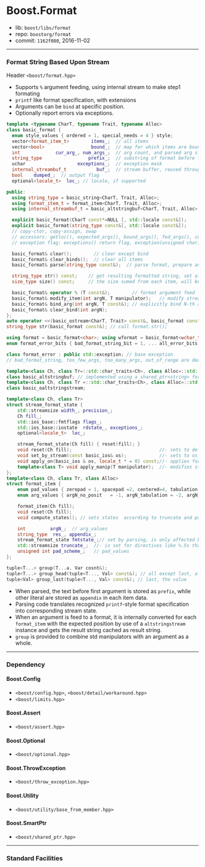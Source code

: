 # Boost.Format

* lib: `boost/libs/format`
* repo: `boostorg/format`
* commit: `1162f080`, 2016-11-02

------
### Format String Based Upon Stream

Header `<boost/format.hpp>`

* Supports `%` argument feeding, using internal stream to make step1 formating
* `printf` like format specification, with extensions
* Arguments can be `bind` at specific position.
* Optionally report errors via exceptions.

```c++
template <typename CharT, typename Trait, typename Alloc>
class basic_format {
  enum style_values { ordered = 1, special_needs = 4 } style;
  vector<format_item_t>        items_;  // all items
  vector<bool>                 bound_;  // map for which items are bound
  int             cur_arg_, num_args_;  // arg count, and parsed arg slot count (expected)
  string_type                 prefix_;  // substring of format before first item
  uchar                   exceptions_;  // exception mask
  internal_streambuf_t           buf_;  // stream buffer, reused throughout lifetime, to reduce allocation
  bool    dumped_;  // output flag
  optional<locale_t>  loc_; // locale, if supported

public:
  using string_type = basic_string<CharT, Trait, Alloc>;
  using format_item_t = format_item<CharT, Trait, Alloc>;
  using internal_streambuf_t = basic_altstringbuf<CharT, Trait, Alloc>;

  explicit basic_format(CharT const*=NULL [, std::locale const&]);
  explicit basic_format(string_type const&[, std::locale const&]);
  // copy-ctor, copy-assign, swap
  // accessors: getloc(), expected_args(), bound_args(), fed_args(), cur_arg(), remaining_args()
  // exception flag: exceptions() return flag, exception(unsigned char) swap flag

  basic_format& clear();        // clear except bind
  basic_format& clear_binds();  // clear all items
  basic_format& parse(string_type const&);  // parse format, prepare and clear all arg items

  string_type str() const;    // get resulting formatted string, set after str() first time called
  size_type size() const;     // the size sumed from each item, will be the resulting string's size

  basic_format& operator % (T const&);        // format argument feed
  basic_format& modify_item(int argN, T manipulator);   // modify stream format by std::manip before feed
  basic_format& bind_arg(int argN, T const&); // explicitly bind N-th arg
  basic_format& clear_bind(int argN);
};
auto operator <<(basic_ostream<CharT, Trait> const&, basic_format const&); // os << format.str();
string_type str(basic_format const&); // call format.str();

using format = basic_format<char>; using wformat = basic_format<wchar_t>;
enum format_error_bits { bad_format_string_bit = 1, ... all_error_bits = 255, no_error_bits=0 };

class format_error : public std::exception; // base exception
// bad_format_string, too_few_args, too_many_args, out_of_range are derived classes

template<class Ch, class Tr=::std::char_traits<Ch>, class Alloc=::std::allocator<Ch> >
class basic_altstringbuf; // implemented using a shared_ptr<string> for storage, at least allocate 256 chars
template<class Ch, class Tr =::std::char_traits<Ch>, class Alloc=::std::allocator<Ch> >
class basic_oaltstringstream;

template<class Ch, class Tr> 
struct stream_format_state {
    std::streamsize width_, precision_;
    Ch fill_; 
    std::ios_base::fmtflags flags_;
    std::ios_base::iostate  rdstate_, exceptions_;
    optional<locale_t>  loc_;

    stream_format_state(Ch fill) { reset(fill); }
    void reset(Ch fill);                                //- sets to default state.
    void set_by_stream(const basic_ios& os);            //- sets to os's state.
    void apply_on(basic_ios & os, locale_t * = 0) const;//- applies format_state to the stream
    template<class T> void apply_manip(T manipulator);  //- modifies state by applying manipulator
};
template<class Ch, class Tr, class Alloc>  
struct format_item {     
    enum pad_values { zeropad = 1, spacepad =2, centered=4, tabulation = 8 };
    enum arg_values { argN_no_posit   = -1, argN_tabulation = -2, argN_ignored  = -3 };

    format_item(Ch fill);
    void reset(Ch fill);
    void compute_states(); // sets states  according to truncate and pad_scheme.

    int         argN_;  // arg_values
    string_type  res_, appendix_;
    stream_format_state fmtstate_;// set by parsing, is only affected by modify_item
    std::streamsize truncate_;  //- is set for directives like %.5s that ask truncation
    unsigned int pad_scheme_;   // pad_values
};

tuple<T...> group(T...a, Var cosnt&);
tuple<T...> group_head(tuple<T..., Val> const&); // all except last, all should be std manipulators
tuple<Val> group_last(tuple<T..., Val> const&); // last, the value
```

* When parsed, the text before first argument is stored as `prefix`, while other literal are stored as
  `appendix` in each item data.
* Parsing code translates recognized `printf`-style format specification into corresponding stream state.
* When an argument is feed to a format, it is internally converted for each `format_item` with the expected position
  by use of a `altstringstream` instance and gets the result string cached as result string.
* `group` is provided to combine std manipulators with an argument as a whole.

------
### Dependency

#### Boost.Config

* `<boost/config.hpp>`, `<boost/detail/workaround.hpp>`
* `<boost/limits.hpp>`

#### Boost.Assert

* `<boost/assert.hpp>`

#### Boost.Optional

* `<boost/optional.hpp>`

#### Boost.ThrowException

* `<boost/throw_exception.hpp>`

#### Boost.Utility

* `<boost/utility/base_from_member.hpp>`

#### Boost.SmartPtr

* `<boost/shared_ptr.hpp>`

------
### Standard Facilities
